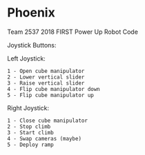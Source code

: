 # Phoenix
Team 2537 2018 FIRST Power Up Robot Code

Joystick Buttons:

Left Joystick:

    1 - Open cube manipulator
    2 - Lower vertical slider
    3 - Raise vertical slider
    4 - Flip cube manipulator down
    5 - Flip cube manipulator up
    
Right Joystick:

    1 - Close cube manipulator
    2 - Stop climb
    3 - Start climb
    4 - Swap cameras (maybe)
    5 - Deploy ramp

